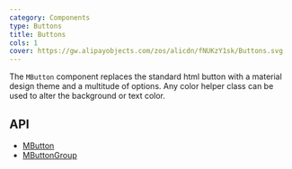 ```yaml
---
category: Components
type: Buttons
title: Buttons
cols: 1
cover: https://gw.alipayobjects.com/zos/alicdn/fNUKzY1sk/Buttons.svg
---
```


The `MButton` component replaces the standard html button with a material design theme and a multitude of options. Any color
helper class can be used to alter the background or text color. 

## API

- [MButton](/docs/api/MButton)
- [MButtonGroup](/docs/api/MButtonGroup)